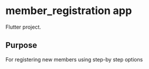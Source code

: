 # member_registration app

 Flutter project.

## Purpose
For registering new members using step-by step options
